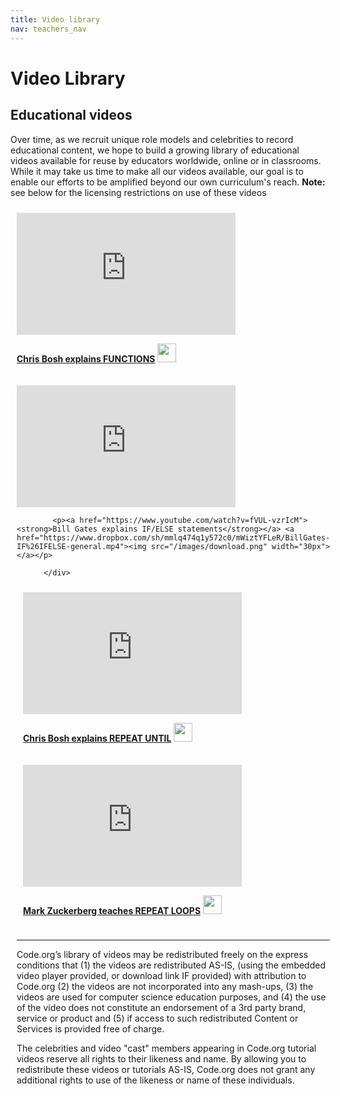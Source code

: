 ```yaml
---
title: Video library
nav: teachers_nav
---
```



# Video Library

## Educational videos

Over time, as we recruit unique role models and celebrities to record educational content, we hope to build a growing library of educational videos available for reuse by educators worldwide, online or in classrooms. While it may take us time to make all our videos available, our goal is to enable our efforts to be amplified beyond our own curriculum's reach. **Note:** see below for the licensing restrictions on use of these videos

<div style="float:left; padding:10px">
 
<iframe width="350" height="195" src="https://www.youtubeeducation.com/embed/8T5acEwfJbw?iv_load_policy=3&rel=0&autohide=1&showinfo=0" frameborder="0" allowfullscreen></iframe>
            
<p><a href="https://www.youtube.com/watch?v=8T5acEwfJbw"><strong>Chris Bosh explains FUNCTIONS</strong></a> <a href="https://www.dropbox.com/sh/mmlq474q1y572c0/viyVhu0ik7/Bosh-Functions-general.mp4"><img src="/images/download.png" width="30px"></a></p>
</div>

<div style="float:left; padding:10px">

<iframe width="350" height="195" src="https://www.youtubeeducation.com/embed/fVUL-vzrIcM?iv_load_policy=3&rel=0&autohide=1&showinfo=0" frameborder="0" allowfullscreen></iframe>
            
            <p><a href="https://www.youtube.com/watch?v=fVUL-vzrIcM"><strong>Bill Gates explains IF/ELSE statements</strong></a> <a href="https://www.dropbox.com/sh/mmlq474q1y572c0/mWiztYFLeR/BillGates-IF%26IFELSE-general.mp4"><img src="/images/download.png" width="30px"></a></p>
            
          </div>

<div style='clear:both'></div>

<div style="float:left; padding:10px">

<iframe width="350" height="195" src="https://www.youtubeeducation.com/embed/jsUN0NV5RfQ?iv_load_policy=3&rel=0&autohide=1&showinfo=0" frameborder="0" allowfullscreen></iframe>

<p><a href="https://www.youtube.com/watch?v=jsUN0NV5RfQ"><strong>Chris Bosh explains REPEAT UNTIL</strong></a> <a href="https://www.dropbox.com/sh/mmlq474q1y572c0/DsK7LCOiDK/Bosh-repeat-general.mp4"><img src="/images/download.png" width="30px"></a></p>
</div>

<div style="float:left; padding:10px">

<iframe width="350" height="195" src="https://www.youtubeeducation.com/embed/hYvcoRkAkOU?iv_load_policy=3&rel=0&autohide=1&showinfo=0" frameborder="0" allowfullscreen></iframe>

<p><a href="https://www.youtube.com/watch?v=hYvcoRkAkOU"><strong>Mark Zuckerberg teaches REPEAT LOOPS</strong></a> <a href="https://www.dropbox.com/sh/mmlq474q1y572c0/Gb3xnOXsDr/Zuck-repeat-loops.mp4"><img src="/images/download.png" width="30px"></a></p>
</div>

<div style='clear:both'></div>


---

Code.org’s library of videos may be redistributed freely on the express conditions that (1) the videos are redistributed AS-IS, (using the embedded video player provided, or download link IF provided) with attribution to Code.org (2) the videos are not incorporated into any mash-ups, (3) the videos are used for computer science education purposes, and (4) the use of the video does not constitute an endorsement of a 3rd party brand, service or product and (5) if access to such redistributed Content or Services is provided free of charge.

The celebrities and video "cast" members appearing in Code.org tutorial videos reserve all rights to their likeness and name. By allowing you to redistribute these videos or tutorials AS-IS, Code.org does not grant any additional rights to use of the likeness or name of these individuals.

